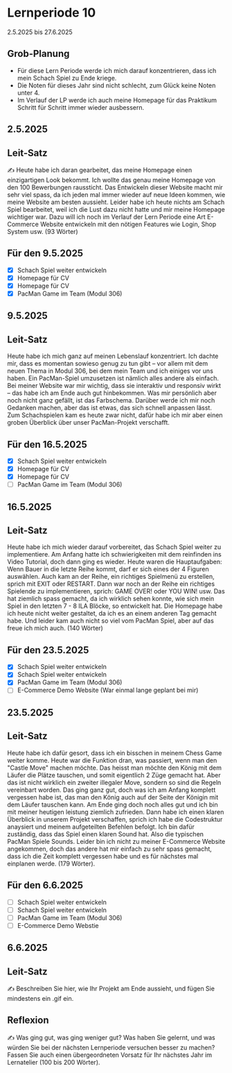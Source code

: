 # Lernperiode 10

2.5.2025 bis 27.6.2025

## Grob-Planung

- Für diese Lern Periode werde ich mich darauf konzentrieren, dass ich mein Schach Spiel zu Ende kriege.
- Die Noten für dieses Jahr sind nicht schlecht, zum Glück keine Noten unter 4.
- Im Verlauf der LP werde ich auch meine Homepage für das Praktikum Schritt für Schritt immer wieder ausbessern.

## 2.5.2025
## Leit-Satz

✍️ Heute habe ich daran gearbeitet, das meine Homepage einen einzigartigen Look bekommt. Ich wollte das genau meine Homepage von den 100 Bewerbungen raussticht. Das Entwickeln dieser Website macht mir sehr viel spass, da ich jeden mal immer wieder auf neue Ideen kommen, wie meine Website am besten aussieht. Leider habe ich heute nichts am Schach Spiel bearbeitet, weil ich die Lust dazu nicht hatte und mir meine Homepage wichtiger war. Dazu will ich noch im Verlauf der Lern Periode eine Art E-Commerce Website entwickeln mit den nötigen Features wie Login, Shop System usw. (93 Wörter)

## Für den 9.5.2025

- [x] Schach Spiel weiter entwickeln
- [x] Homepage für CV
- [x] Homepage für CV
- [x] PacMan Game im Team (Modul 306)

## 9.5.2025
## Leit-Satz

Heute habe ich mich ganz auf meinen Lebenslauf konzentriert. Ich dachte mir, dass es momentan sowieso genug zu tun gibt – vor allem mit dem neuen Thema in Modul 306, bei dem mein Team und ich einiges vor uns haben. Ein PacMan-Spiel umzusetzen ist nämlich alles andere als einfach. Bei meiner Website war mir wichtig, dass sie interaktiv und responsiv wirkt – das habe ich am Ende auch gut hinbekommen. Was mir persönlich aber noch nicht ganz gefällt, ist das Farbschema. Darüber werde ich mir noch Gedanken machen, aber das ist etwas, das sich schnell anpassen lässt. Zum Schachspielen kam es heute zwar nicht, dafür habe ich mir aber einen groben Überblick über unser PacMan-Projekt verschafft.

## Für den 16.5.2025

- [x] Schach Spiel weiter entwickeln
- [x] Homepage für CV
- [x] Homepage für CV
- [ ] PacMan Game im Team (Modul 306)

## 16.5.2025
## Leit-Satz

Heute habe ich mich wieder darauf vorbereitet, das Schach Spiel weiter zu implementiere. Am Anfang hatte ich schwierigkeiten mit dem reinfinden ins Video Tutorial, doch dann ging es wieder. Heute waren die Hauptaufgaben: Wenn Bauer in die letzte Reihe kommt, darf er sich eines der 4 Figuren auswählen. Auch kam an der Reihe, ein richtiges Spielmenü zu erstellen, sprich mit EXIT oder RESTART. Dann war noch an der Reihe ein richtiges Spielende zu implementieren, sprich: GAME OVER! oder YOU WIN! usw. Das hat ziemlich spass gemacht, da ich wirklich sehen konnte, wie sich mein Spiel in den letzten 7 - 8 ILA Blöcke, so entwickelt hat. Die Homepage habe ich heute nicht weiter gestaltet, da ich es an einem anderen Tag gemacht habe. Und leider kam auch nicht so viel vom PacMan Spiel, aber auf das freue ich mich auch. (140 Wörter)

## Für den 23.5.2025

- [x] Schach Spiel weiter entwickeln
- [x] Schach Spiel weiter entwickeln
- [x] PacMan Game im Team (Modul 306)
- [ ] E-Commerce Demo Website (War einmal lange geplant bei mir)

## 23.5.2025
## Leit-Satz

Heute habe ich dafür gesort, dass ich ein bisschen in meinem Chess Game weiter komme. Heute war die Funktion dran, was passiert, wenn man den "Castle Move" machen möchte. Das heisst man möchte den König mit dem Läufer die Plätze tauschen, und somit eigentlich 2 Züge gemacht hat. Aber das ist nicht wirklich ein zweiter illegaler Move, sondern so sind die Regeln vereinbart worden. Das ging ganz gut, doch was ich am Anfang komplett vergessen habe ist, das man den König auch auf der Seite der Königin mit dem Läufer tauschen kann. Am Ende ging doch noch alles gut und ich bin mit meiner heutigen leistung ziemlich zufrieden. Dann habe ich einen klaren Überblick in unserem Projekt verschaffen, sprich ich habe die Codestruktur anaysiert und meinem aufgeteilten Befehlen befolgt. Ich bin dafür zuständig, dass das Spiel einen klaren Sound hat. Also die typischen PacMan Spiele Sounds. Leider bin ich nicht zu meiner E-Commerce Website angekommen, doch das andere hat mir einfach zu sehr spass gemacht, dass ich die Zeit komplett vergessen habe und es für nächstes mal einplanen werde. (179 Wörter).

## Für den 6.6.2025

- [ ] Schach Spiel weiter entwickeln
- [ ] Schach Spiel weiter entwickeln
- [ ] PacMan Game im Team (Modul 306)
- [ ] E-Commerce Demo Webstie

## 6.6.2025
## Leit-Satz


✍️ Beschreiben Sie hier, wie Ihr Projekt am Ende aussieht, und fügen Sie mindestens ein .gif ein.

## Reflexion

✍️ Was ging gut, was ging weniger gut? Was haben Sie gelernt, und was würden Sie bei der nächsten Lernperiode versuchen besser zu machen? Fassen Sie auch einen übergeordneten Vorsatz für Ihr nächstes Jahr im Lernatelier (100 bis 200 Wörter).
